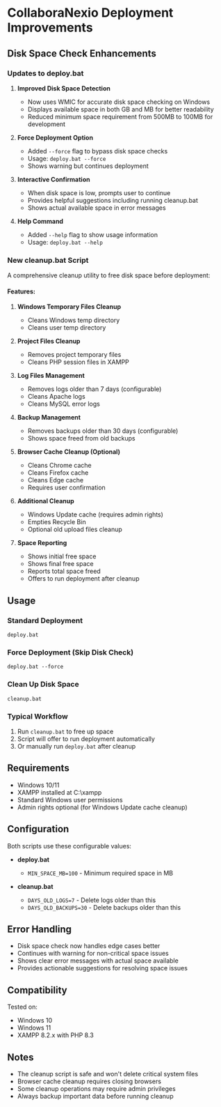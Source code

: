 # CollaboraNexio Deployment Improvements

## Disk Space Check Enhancements

### Updates to deploy.bat

1. **Improved Disk Space Detection**
   - Now uses WMIC for accurate disk space checking on Windows
   - Displays available space in both GB and MB for better readability
   - Reduced minimum space requirement from 500MB to 100MB for development

2. **Force Deployment Option**
   - Added `--force` flag to bypass disk space checks
   - Usage: `deploy.bat --force`
   - Shows warning but continues deployment

3. **Interactive Confirmation**
   - When disk space is low, prompts user to continue
   - Provides helpful suggestions including running cleanup.bat
   - Shows actual available space in error messages

4. **Help Command**
   - Added `--help` flag to show usage information
   - Usage: `deploy.bat --help`

### New cleanup.bat Script

A comprehensive cleanup utility to free disk space before deployment:

#### Features:

1. **Windows Temporary Files Cleanup**
   - Cleans Windows temp directory
   - Cleans user temp directory

2. **Project Files Cleanup**
   - Removes project temporary files
   - Cleans PHP session files in XAMPP

3. **Log Files Management**
   - Removes logs older than 7 days (configurable)
   - Cleans Apache logs
   - Cleans MySQL error logs

4. **Backup Management**
   - Removes backups older than 30 days (configurable)
   - Shows space freed from old backups

5. **Browser Cache Cleanup (Optional)**
   - Cleans Chrome cache
   - Cleans Firefox cache
   - Cleans Edge cache
   - Requires user confirmation

6. **Additional Cleanup**
   - Windows Update cache (requires admin rights)
   - Empties Recycle Bin
   - Optional old upload files cleanup

7. **Space Reporting**
   - Shows initial free space
   - Shows final free space
   - Reports total space freed
   - Offers to run deployment after cleanup

## Usage

### Standard Deployment
```batch
deploy.bat
```

### Force Deployment (Skip Disk Check)
```batch
deploy.bat --force
```

### Clean Up Disk Space
```batch
cleanup.bat
```

### Typical Workflow
1. Run `cleanup.bat` to free up space
2. Script will offer to run deployment automatically
3. Or manually run `deploy.bat` after cleanup

## Requirements

- Windows 10/11
- XAMPP installed at C:\xampp
- Standard Windows user permissions
- Admin rights optional (for Windows Update cache cleanup)

## Configuration

Both scripts use these configurable values:

- **deploy.bat**
  - `MIN_SPACE_MB=100` - Minimum required space in MB

- **cleanup.bat**
  - `DAYS_OLD_LOGS=7` - Delete logs older than this
  - `DAYS_OLD_BACKUPS=30` - Delete backups older than this

## Error Handling

- Disk space check now handles edge cases better
- Continues with warning for non-critical space issues
- Shows clear error messages with actual space available
- Provides actionable suggestions for resolving space issues

## Compatibility

Tested on:
- Windows 10
- Windows 11
- XAMPP 8.2.x with PHP 8.3

## Notes

- The cleanup script is safe and won't delete critical system files
- Browser cache cleanup requires closing browsers
- Some cleanup operations may require admin privileges
- Always backup important data before running cleanup